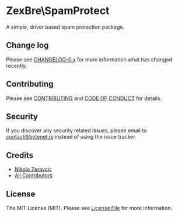 # ZexBre\SpamProtect

A simple, driver based spam protection package.

## Change log

Please see [CHANGELOG-0.x](CHANGELOG-0.x.md) for more information what has
changed recently.

## Contributing

Please see [CONTRIBUTING](CONTRIBUTING.md) and
[CODE OF CONDUCT](CODE_OF_CONDUCT.md) for details.

## Security

If you discover any security related issues, please email to contact@bytenet.rs
instead of using the issue tracker.

## Credits

- [Nikola Zeravcic][link-author]
- [All Contributors][link-contributors]

## License

The MIT License (MIT). Please see [License File](LICENSE.md) for more
information.

[link-author]: https://github.com/zeravcic
[link-contributors]: ../../contributors
